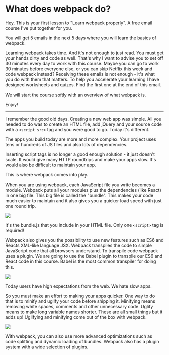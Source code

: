 # What does webpack do?

Hey,
This is your first lesson to "Learn webpack properly". A free email course I've put together for you.

You will get 5 emails in the next 5 days where you will learn the basics of webpack.

Learning webpack takes time. And it's not enough to just read. You must get your hands dirty and code as well. That's why I want to advise you to set off 30 minutes every day to work with this course. Maybe you can go to work 30 minutes before everyone else, or you can skip Netflix this week and code webpack instead? Receiving these emails is not enough - it's what you do with them that matters. To help you accelerate your learning I have designed worksheets and quizes. Find the first one at the end of this email.

We will start the course softly with an overview of what webpack is.

Enjoy!

---

I remember the good old days. Creating a new web app was simple. All you needed to do was to create an HTML file, add jQuery and your source code with a `<script src>` tag and you were good to go.
Today it's different.

The apps you build today are more and more complex. Your project uses tens or hundreds of JS files and also lots of dependencies.

Inserting script tags is no longer a good enough solution - it just doesn't scale. It would give many HTTP roundtrips and make your apps slow. It's would also be difficult to maintain your app.

This is where webpack comes into play.

When you are using webpack, each JavaScript file you write becomes a module. Webpack puts all your modules plus the dependencies (like React) in one big file. This big file is called the "bundle". This makes your code much easier to maintain and it also gives you a quicker load speed with just one round trip.

![](https://i.loli.net/2019/05/09/5cd43e4c684a2.png)

It's the bundle.js that you include in your HTML file. Only one `<script>` tag is required!

Webpack also gives you the possibility to use new features such as ES6 and Reacts XML-like language JSX. Webpack transpiles the code to simple JavaScript code that all browsers understand. To transpile code webpack uses a plugin. We are going to use the Babel plugin to transpile our ES6 and React code in this course. Babel is the most common transpiler for doing this.

![](https://i.loli.net/2019/05/09/5cd43e38d5a23.jpg)

Today users have high expectations from the web. We hate slow apps.

So you must make an effort to making your apps quicker. One way to do that is to minify and uglify your code before shipping it. Minifying means removing white spaces, comments and other unnecessary code. Uglify means to make long variable names shorter. These are all small things but it adds up! Uglifying and minifying come out of the box with webpack.

![](https://i.loli.net/2019/05/09/5cd43dd45a9d8.jpg)

With webpack, you can also use more advanced optimizations such as code splitting and dynamic loading of bundles. Webpack also has a plugin system with a wide selection of plugins.